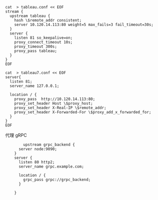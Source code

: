 ```shell
cat  > tableau.conf << EOF
stream {
  upstream tableau {
    hash \$remote_addr consistent;
    server 10.120.14.113:80 weight=5 max_fails=3 fail_timeout=30s;
  }
  server {
    listen 81 so_keepalive=on;
    proxy_connect_timeout 10s;
    proxy_timeout 300s;
    proxy_pass tableau;
  }
}
EOF
```



```shell
cat  > tableau7.conf << EOF
server{
  listen 81;
  server_name 127.0.0.1;

  location / {
    proxy_pass  http://10.120.14.113:80;
    proxy_set_header Host \$proxy_host;
    proxy_set_header X-Real-IP \$remote_addr;
    proxy_set_header X-Forwarded-For \$proxy_add_x_forwarded_for;
  }
}
EOF
```

代理 gRPC                                                                                                                                                                                                                                                                                                                                                                                                                                                                                                                    

```
        upstream grpc_backend {
      server node:9090;
    }
    server {
      listen 80 http2;
      server_name grpc.example.com;

      location / {
        grpc_pass grpc://grpc_backend;
      }

    }
```

